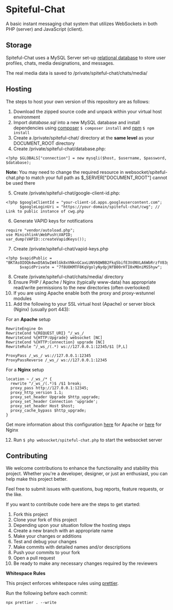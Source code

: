 # Spiteful-Chat

A basic instant messaging chat system that utilizes WebSockets in both PHP (server) and JavaScript (client).

## Storage

Spiteful-Chat uses a MySQL Server set-up [relational database](https://cloud.google.com/learn/what-is-a-relational-database) to store user profiles, chats, media designations, and messages.

The real media data is saved to /private/spiteful-chat/chats/media/

## Hosting

The steps to host your own version of this repository are as follows:

1. Download the zipped source code and unpack within your virtual host environment
2. Import _database.sql_ into a new MySQL database and install dependencies using [composer](https://getcomposer.org/download/) `$ composer install` and [npm](https://docs.npmjs.com/downloading-and-installing-node-js-and-npm) `$ npm install`
3. Create a /private/spiteful-chat/ directory at the **same level** as your DOCUMENT_ROOT directory
4. Create /private/spiteful-chat/database.php:

```
<?php $GLOBALS["connection"] = new mysqli($host, $username, $password, $database);
```

**Note:** You may need to change the required resource in websocket/spiteful-chat.php to match your full path as $\_SERVER["DOCUMENT_ROOT"] cannot be used there

5. Create /private/spiteful-chat/google-client-id.php:

```
<?php $googleClientId = "your-client-id.apps.googleusercontent.com";
      $googleLoginUri = "https://your-domain/spiteful-chat/cwg"; // Link to public instance of cwg.php
```

6. Generate VAPID keys for notifications

```
require "vendor/autoload.php";
use Minishlink\WebPush\VAPID;
var_dump(VAPID::createVapidKeys());
```

7. Create /private/spiteful-chat/vapid-keys.php

```
<?php $vapidPublic = "BKTAsOIOQk4wxD5ASwIW4lGk8xVNknGCaxLUNV6QWBB2Fkq5bifE3VdNVLA6WbRrzfV83gSlYeXxDvgaEggBjt8";
      $vapidPrivate = "7f8UOKMTF8KqVgolyNydpjNfB00rHTI0xMOniMS5hyw";
```

8. Create /private/spiteful-chat/chats/media/ directory
9. Ensure PHP / Apache / Nginx (typically www-data) has appropriate read/write permissions to the new directories (often overlooked)
10. If you are using Apache enable both the proxy and proxy-wstunnel modules
11. Add the following to your SSL virtual host (Apache) or server block (Nginx) (usually port 443):

For an **Apache** setup

```
RewriteEngine On
RewriteCond %{REQUEST_URI} ^/_ws_/
RewriteCond %{HTTP:Upgrade} websocket [NC]
RewriteCond %{HTTP:Connection} upgrade [NC]
RewriteRule ^/_ws_/(.*) ws://127.0.0.1:12345/$1 [P,L]

ProxyPass /_ws_/ ws://127.0.0.1:12345
ProxyPassReverse /_ws_/ ws://127.0.0.1:12345
```

For a **Nginx** setup

```
location ~ /_ws_/* {
  rewrite ^/_ws_/(.*)$ /$1 break;
  proxy_pass http://127.0.0.1:12345;
  proxy_http_version 1.1;
  proxy_set_header Upgrade $http_upgrade;
  proxy_set_header Connection 'upgrade';
  proxy_set_header Host $host;
  proxy_cache_bypass $http_upgrade;
}
```

Get more information about this configuration [here](https://httpd.apache.org/docs/2.4/mod/mod_proxy_wstunnel.html) for Apache or [here](https://www.nginx.com/blog/websocket-nginx/) for Nginx

12. Run `$ php websocket/spiteful-chat.php` to start the websocket server

## Contributing

We welcome contributions to enhance the functionality and stability this project. Whether you're a developer, designer, or just an enthusiast, you can help make this project better.

Feel free to submit issues with questions, bug reports, feature requests, or the like.

If you want to contribute code here are the steps to get started:

1. Fork this project
2. Clone your fork of this project
3. Depending upon your situation follow the hosting steps
4. Create a new branch with an appropriate name
5. Make your changes or additions
6. Test and debug your changes
7. Make commits with detailed names and/or descriptions
8. Push your commits to your fork
9. Open a pull request
10. Be ready to make any necessary changes required by the reviewers

**Whitespace Rules**

This project enforces whitespace rules using [prettier](https://prettier.io/).

Run the following before each commit:

```
npx prettier . --write
```
